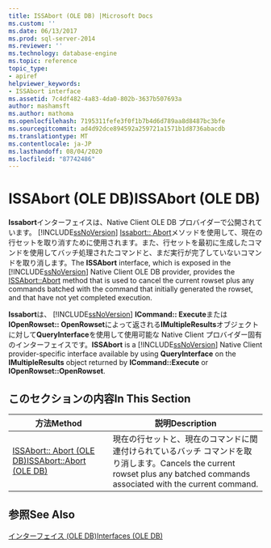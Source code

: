 ```yaml
---
title: ISSAbort (OLE DB) |Microsoft Docs
ms.custom: ''
ms.date: 06/13/2017
ms.prod: sql-server-2014
ms.reviewer: ''
ms.technology: database-engine
ms.topic: reference
topic_type:
- apiref
helpviewer_keywords:
- ISSAbort interface
ms.assetid: 7c4df482-4a83-4da0-802b-3637b507693a
author: mashamsft
ms.author: mathoma
ms.openlocfilehash: 7195311fefe3f0f1b7b4d6d789aa8d8487bc3bfe
ms.sourcegitcommit: ad4d92dce894592a259721a1571b1d8736abacdb
ms.translationtype: MT
ms.contentlocale: ja-JP
ms.lasthandoff: 08/04/2020
ms.locfileid: "87742486"
---
```

# <a name="issabort-ole-db"></a><span data-ttu-id="a0151-102">ISSAbort (OLE DB)</span><span class="sxs-lookup"><span data-stu-id="a0151-102">ISSAbort (OLE DB)</span></span>
  <span data-ttu-id="a0151-103">**Issabort**インターフェイスは、Native Client OLE DB プロバイダーで公開されています。 [!INCLUDE[ssNoVersion](../../includes/ssnoversion-md.md)] [Issabort:: Abort](../../relational-databases/native-client-ole-db-interfaces/issabort-abort-ole-db.md)メソッドを使用して、現在の行セットを取り消すために使用されます。また、行セットを最初に生成したコマンドを使用してバッチ処理されたコマンドと、まだ実行が完了していないコマンドを取り消します。</span><span class="sxs-lookup"><span data-stu-id="a0151-103">The **ISSAbort** interface, which is exposed in the [!INCLUDE[ssNoVersion](../../includes/ssnoversion-md.md)] Native Client OLE DB provider, provides the [ISSAbort::Abort](../../relational-databases/native-client-ole-db-interfaces/issabort-abort-ole-db.md) method that is used to cancel the current rowset plus any commands batched with the command that initially generated the rowset, and that have not yet completed execution.</span></span>  
  
 <span data-ttu-id="a0151-104">**Issabort**は、 [!INCLUDE[ssNoVersion](../../includes/ssnoversion-md.md)] **ICommand:: Execute**または**IOpenRowset:: OpenRowset**によって返される**IMultipleResults**オブジェクトに対して**QueryInterface**を使用して使用可能な Native Client プロバイダー固有のインターフェイスです。</span><span class="sxs-lookup"><span data-stu-id="a0151-104">**ISSAbort** is a [!INCLUDE[ssNoVersion](../../includes/ssnoversion-md.md)] Native Client provider-specific interface available by using **QueryInterface** on the **IMultipleResults** object returned by **ICommand::Execute** or **IOpenRowset::OpenRowset**.</span></span>  
  
## <a name="in-this-section"></a><span data-ttu-id="a0151-105">このセクションの内容</span><span class="sxs-lookup"><span data-stu-id="a0151-105">In This Section</span></span>  
  
|<span data-ttu-id="a0151-106">方法</span><span class="sxs-lookup"><span data-stu-id="a0151-106">Method</span></span>|<span data-ttu-id="a0151-107">説明</span><span class="sxs-lookup"><span data-stu-id="a0151-107">Description</span></span>|  
|------------|-----------------|  
|[<span data-ttu-id="a0151-108">ISSAbort:: Abort &#40;OLE DB&#41;</span><span class="sxs-lookup"><span data-stu-id="a0151-108">ISSAbort::Abort &#40;OLE DB&#41;</span></span>](../../relational-databases/native-client-ole-db-interfaces/issabort-abort-ole-db.md)|<span data-ttu-id="a0151-109">現在の行セットと、現在のコマンドに関連付けられているバッチ コマンドを取り消します。</span><span class="sxs-lookup"><span data-stu-id="a0151-109">Cancels the current rowset plus any batched commands associated with the current command.</span></span>|  
  
## <a name="see-also"></a><span data-ttu-id="a0151-110">参照</span><span class="sxs-lookup"><span data-stu-id="a0151-110">See Also</span></span>  
 [<span data-ttu-id="a0151-111">インターフェイス &#40;OLE DB&#41;</span><span class="sxs-lookup"><span data-stu-id="a0151-111">Interfaces &#40;OLE DB&#41;</span></span>](../../../2014/database-engine/dev-guide/interfaces-ole-db.md)  
  
  
